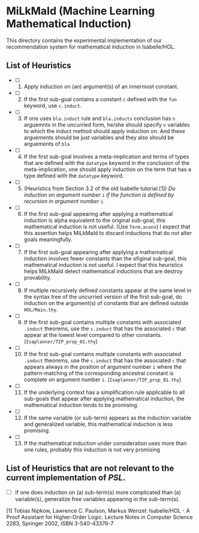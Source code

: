 # MiLkMaId (Machine Learning Mathematical Induction)

This directory contains the experimental implementation of our recommendation system for mathematical induction in Isabelle/HOL.

## List of Heuristics

- [ ] 1. Apply induction on (an) argument(s) of an innermost constant.
- [ ] 2. If the first sub-goal contains a constant `c` defined with the `fun` keyword, use `c.induct`.
- [ ] 3. If one uses `bla.induct` rule and `bla.inducts` conclusion has `n` arguemnts in the uncurried form, 
         he/she should specify `n` variables to which the induct method should apply induction on.
         And these arguements should be just variables and they also should be arguements of `bla`
- [ ] 4. If the first sub-goal involves a meta-implication and terms of types that are defined with the `datatype` keyword 
         in the conclusion of the meta-implication, one should apply induction on the term 
         that has a type defined with the `datatype` keyword.
- [ ] 5. (Heuristics from Section 3.2 of the old Isabelle tutorial.[1]) _Do induction on argument number `i`
         if the function is defined by recursion in argument number `i`._
- [ ] 6. If the first sub-goal appearing after applying a mathematical induction is alpha equivalent to 
         the original sub-goal,
         this mathematical induction is not useful. (Use `Term.aconv`)
         I expect that this assertion helps MiLkMaId to discard inductions that do not alter goals meaningfully.
- [ ] 7. If the first sub-goal appearing after applying a mathematical induction involves fewer constants than the ofiginal
         sub-goal, this mathematical induction is not useful.
         I expect that this heuristics helps MiLkMaId detect mathematical inductions that are destroy provability.
- [ ] 8. If multiple recursively defined constants appear at the same level in the syntax tree of 
         the uncurried version of the first sub-goal, do induction on the argument(s) of constants that are defined outside
         `HOL/Main.thy`.
- [ ] 9. If the first sub-goal contains multiple constants with associated `.induct` theorems, 
         use the `c.induct` that has the associated `c` that appear at the lowest level compared to other constants.
         (`Isaplanner/TIP_prop_01.thy`)
- [ ] 10. If the first sub-goal contains multiple constants with associated `.induct` theorems, 
          use the `c.induct` that has the associated `c` that appears always in the position of argument number `i`
          where the pattern-matching of the corresponding ancestral constant is complete on argument number `i`.
          (`Isaplanner/TIP_prop_01.thy`)
- [ ] 11. If the underlying context has a simplification rule applicable to 
          all sub-goals that appear after applying mathematical induction, the mathematical induction tends to be promising.
- [ ] 12. If the same variable (or sub-term) appears as the induction variable and generalized variable, 
          this mathematical induction is less promising.
- [ ] 13. If the mathematical induction under consideration uses more than one rules,
          probably this induction is not very promising
          
## List of Heuristics that are not relevant to the current implementation of _PSL_.
- [ ] If one does induction on (a) sub-term(s) more complicated than (a) variable(s), 
      generalize free variables appearing in the sub-term(s).

[1] Tobias Nipkow, Lawrence C. Paulson, Markus Wenzel: Isabelle/HOL - A Proof Assistant for Higher-Order Logic. 
Lecture Notes in Computer Science 2283, Springer 2002, ISBN 3-540-43376-7
